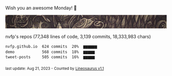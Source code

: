 Wish you an awesome Monday! 🌼

![banner](https://github.com/nvfp/nvfp/raw/main/assets/banner.jpg)

nvfp's repos (77,348 lines of code, 3,139 commits, 18,333,983 chars)

```txt
nvfp.github.io  624 commits  20%  ▆▆▆▆▆▆
demo            568 commits  18%  ▆▆▆▆▆
tweet-posts     505 commits  16%  ▆▆▆▆▆
```

<sub>last update: Aug 21, 2023 - Counted by [Lineosaurus v1.1](https://github.com/Lineosaurus/Lineosaurus)</sub>